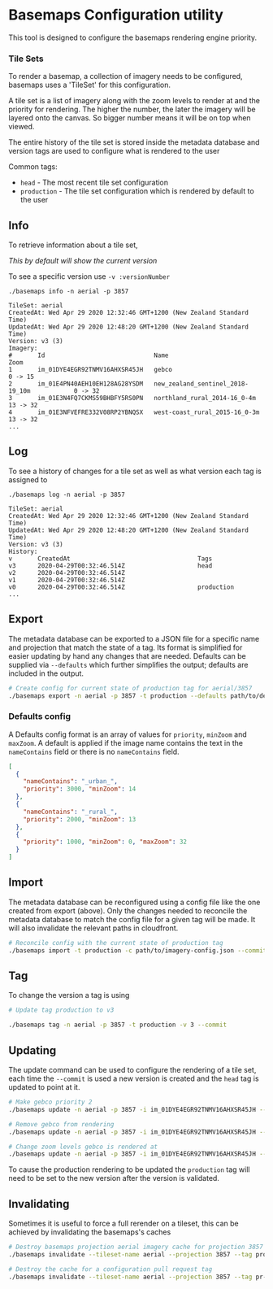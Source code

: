 # Basemaps Configuration utility

This tool is designed to configure the basemaps rendering engine priority.

### Tile Sets

To render a basemap, a collection of imagery needs to be configured, basemaps uses a 'TileSet' for this configuration.

A tile set is a list of imagery along with the zoom levels to render at and the priority for rendering. The higher the number, the later the imagery will be layered onto the canvas. So bigger number means it will be on top when viewed.

The entire history of the tile set is stored inside the metadata database and version tags are used to configure what is rendered to the user

Common tags:

-   `head` - The most recent tile set configuration
-   `production` - The tile set configuration which is rendered by default to the user

## Info

To retrieve information about a tile set,

_This by default will show the current version_

To see a specific version use `-v :versionNumber`

```
./basemaps info -n aerial -p 3857

TileSet: aerial
CreatedAt: Wed Apr 29 2020 12:32:46 GMT+1200 (New Zealand Standard Time)
UpdatedAt: Wed Apr 29 2020 12:48:20 GMT+1200 (New Zealand Standard Time)
Version: v3 (3)
Imagery:
#   	Id                            	Name                                    	Zoom
1   	im_01DYE4EGR92TNMV16AHXSR45JH	gebco                                   	0 -> 15
2   	im_01E4PN40AEH10EH128AG28YSDM	new_zealand_sentinel_2018-19_10m        	0 -> 32
3   	im_01E3N4FQ7CKMS59BHBFY5RS0PN	northland_rural_2014-16_0-4m            	13 -> 32
4   	im_01E3NFVEFRE332V08RP2YBNQSX	west-coast_rural_2015-16_0-3m           	13 -> 32
...
```

## Log

To see a history of changes for a tile set as well as what version each tag is assigned to

```
./basemaps log -n aerial -p 3857

TileSet: aerial
CreatedAt: Wed Apr 29 2020 12:32:46 GMT+1200 (New Zealand Standard Time)
UpdatedAt: Wed Apr 29 2020 12:48:20 GMT+1200 (New Zealand Standard Time)
Version: v3 (3)
History:
v   	CreatedAt                               	Tags
v3  	2020-04-29T00:32:46.514Z                	head
v2  	2020-04-29T00:32:46.514Z
v1  	2020-04-29T00:32:46.514Z
v0  	2020-04-29T00:32:46.514Z                	production
...
```

## Export

The metadata database can be exported to a JSON file for a specific name and projection that match the state of a tag. Its format is simplified for easier updating by hand any changes that are needed. Defaults can be supplied via `--defaults` which further simplifies the output; defaults are included in the output.

```sh
# Create config for current state of production tag for aerial/3857
./basemaps export -n aerial -p 3857 -t production --defaults path/to/defaults-config.json -o path/to/imagery-config.json
```

### Defaults config

A Defaults config format is an array of values for `priority`, `minZoom` and `maxZoom`. A default is applied if the image name contains the text in the `nameContains` field or there is no `nameContains` field.

```json
[
  {
    "nameContains": "_urban_",
    "priority": 3000, "minZoom": 14
  },
  {
    "nameContains": "_rural_",
    "priority": 2000, "minZoom": 13
  },
  {
    "priority": 1000, "minZoom": 0, "maxZoom": 32
  }
]
```

## Import

The metadata database can be reconfigured using a config file like the one created from export (above). Only the changes needed to reconcile the metadata database to match the config file for a given tag will be made. It will also invalidate the relevant paths in cloudfront.

```sh
# Reconcile config with the current state of production tag
./basemaps import -t production -c path/to/imagery-config.json --commit
```

## Tag

To change the version a tag is using

```sh
# Update tag production to v3

./basemaps tag -n aerial -p 3857 -t production -v 3 --commit
```

## Updating

The update command can be used to configure the rendering of a tile set, each time the `--commit` is used a new version is created and the `head` tag is updated to point at it.

```sh
# Make gebco priority 2
./basemaps update -n aerial -p 3857 -i im_01DYE4EGR92TNMV16AHXSR45JH --priority 2 --commit

# Remove gebco from rendering
./basemaps update -n aerial -p 3857 -i im_01DYE4EGR92TNMV16AHXSR45JH --priority -1 --commit

# Change zoom levels gebco is rendered at
./basemaps update -n aerial -p 3857 -i im_01DYE4EGR92TNMV16AHXSR45JH --max-zoom 5 --min-zoom 2 --commit
```

To cause the production rendering to be updated the `production` tag will need to be set to the new version after the version is validated.

## Invalidating

Sometimes it is useful to force a full rerender on a tileset, this can be achieved by invalidating the basemaps's caches

```sh
# Destroy basemaps projection aerial imagery cache for projection 3857
./basemaps invalidate --tileset-name aerial --projection 3857 --tag production --commit

# Destroy the cache for a configuration pull request tag
./basemaps invalidate --tileset-name aerial --projection 3857 --tag pr-16 --commit
```